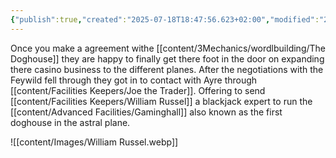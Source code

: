 ```yaml
---
{"publish":true,"created":"2025-07-18T18:47:56.623+02:00","modified":"2025-07-18T17:56:08.296+02:00","cssclasses":""}
---
```


Once you make a agreement withe [[content/3Mechanics/wordlbuilding/The Doghouse]] they are happy to finally get there foot in the door on expanding there casino business to the different planes. After the negotiations with the Feywild fell through they got in to contact with Ayre through [[content/Facilities Keepers/Joe the Trader]]. Offering to send [[content/Facilities Keepers/William Russel]] a blackjack expert to run the [[content/Advanced Facilities/Gaminghall]] also known as the first doghouse in the astral plane.

![[content/Images/William Russel.webp]]